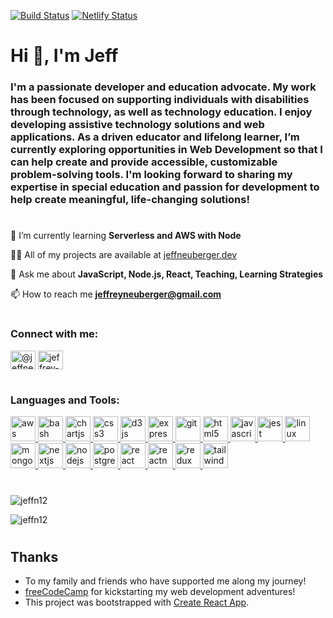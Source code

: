 [![Build Status](https://travis-ci.org/jeffn12/jeffn12.svg?branch=master)](https://travis-ci.org/jeffn12/jeffn12)
[![Netlify Status](https://api.netlify.com/api/v1/badges/4d983c51-3c4f-4f06-924b-2ec4ed2fd8ff/deploy-status)](https://app.netlify.com/sites/jeff-neuberger/deploys)

<h1 >Hi 👋, I'm Jeff</h1>
<h3 >I'm a passionate developer and education advocate. My work has been focused on supporting individuals with disabilities through technology, as well as technology education. I enjoy developing assistive technology solutions and web applications. As a driven educator and lifelong learner, I’m currently exploring opportunities in Web Development so that I can help create and provide accessible, customizable problem-solving tools. I'm looking forward to sharing my expertise in special education and passion for development to help create meaningful, life-changing solutions!</h3>

#

🌱 I’m currently learning **Serverless and AWS with Node**

👨‍💻 All of my projects are available at [jeffneuberger.dev](https://www.jeffneuberger.dev)

💬 Ask me about **JavaScript, Node.js, React, Teaching, Learning Strategies**

📫 How to reach me **jeffreyneuberger@gmail.com**

#

<p align="left">
<h3 align="left">Connect with me:</h3>
<a href="https://twitter.com/@jeffneuberger" target="blank"><img align="center" src="https://cdn.jsdelivr.net/npm/simple-icons@3.0.1/icons/twitter.svg" alt="@jeffneuberger" height="30" width="40" /></a>
<a href="https://linkedin.com/in/jeffrey-neuberger" target="blank"><img align="center" src="https://cdn.jsdelivr.net/npm/simple-icons@3.0.1/icons/linkedin.svg" alt="jeffrey-neuberger" height="30" width="40" /></a>
</p>

#

<h3 align="left">Languages and Tools:</h3>
<p align="left"> <a href="https://aws.amazon.com" target="_blank"> <img src="https://devicons.github.io/devicon/devicon.git/icons/amazonwebservices/amazonwebservices-original-wordmark.svg" alt="aws" width="40" height="40"/> </a> <a href="https://www.gnu.org/software/bash/" target="_blank"> <img src="https://www.vectorlogo.zone/logos/gnu_bash/gnu_bash-icon.svg" alt="bash" width="40" height="40"/> </a> <a href="https://www.chartjs.org" target="_blank"> <img src="https://www.chartjs.org/media/logo-title.svg" alt="chartjs" width="40" height="40"/> </a> <a href="https://www.w3schools.com/css/" target="_blank"> <img src="https://devicons.github.io/devicon/devicon.git/icons/css3/css3-original-wordmark.svg" alt="css3" width="40" height="40"/> </a> <a href="https://d3js.org/" target="_blank"> <img src="https://devicons.github.io/devicon/devicon.git/icons/d3js/d3js-original.svg" alt="d3js" width="40" height="40"/> </a> <a href="https://expressjs.com" target="_blank"> <img src="https://devicons.github.io/devicon/devicon.git/icons/express/express-original-wordmark.svg" alt="express" width="40" height="40"/> </a> <a href="https://git-scm.com/" target="_blank"> <img src="https://www.vectorlogo.zone/logos/git-scm/git-scm-icon.svg" alt="git" width="40" height="40"/> </a> <a href="https://www.w3.org/html/" target="_blank"> <img src="https://devicons.github.io/devicon/devicon.git/icons/html5/html5-original-wordmark.svg" alt="html5" width="40" height="40"/> </a> <a href="https://developer.mozilla.org/en-US/docs/Web/JavaScript" target="_blank"> <img src="https://devicons.github.io/devicon/devicon.git/icons/javascript/javascript-original.svg" alt="javascript" width="40" height="40"/> </a> <a href="https://jestjs.io" target="_blank"> <img src="https://www.vectorlogo.zone/logos/jestjsio/jestjsio-icon.svg" alt="jest" width="40" height="40"/> </a> <a href="https://www.linux.org/" target="_blank"> <img src="https://devicons.github.io/devicon/devicon.git/icons/linux/linux-original.svg" alt="linux" width="40" height="40"/> </a> <a href="https://www.mongodb.com/" target="_blank"> <img src="https://devicons.github.io/devicon/devicon.git/icons/mongodb/mongodb-original-wordmark.svg" alt="mongodb" width="40" height="40"/> </a> <a href="https://nextjs.org/" target="_blank"> <img src="https://cdn.worldvectorlogo.com/logos/nextjs-3.svg" alt="nextjs" width="40" height="40"/> </a> <a href="https://nodejs.org" target="_blank"> <img src="https://devicons.github.io/devicon/devicon.git/icons/nodejs/nodejs-original-wordmark.svg" alt="nodejs" width="40" height="40"/> </a> <a href="https://www.postgresql.org" target="_blank"> <img src="https://devicons.github.io/devicon/devicon.git/icons/postgresql/postgresql-original-wordmark.svg" alt="postgresql" width="40" height="40"/> </a> <a href="https://reactjs.org/" target="_blank"> <img src="https://devicons.github.io/devicon/devicon.git/icons/react/react-original-wordmark.svg" alt="react" width="40" height="40"/> </a> <a href="https://reactnative.dev/" target="_blank"> <img src="https://reactnative.dev/img/header_logo.svg" alt="reactnative" width="40" height="40"/> </a> <a href="https://redux.js.org" target="_blank"> <img src="https://devicons.github.io/devicon/devicon.git/icons/redux/redux-original.svg" alt="redux" width="40" height="40"/> </a> <a href="https://tailwindcss.com/" target="_blank"> <img src="https://www.vectorlogo.zone/logos/tailwindcss/tailwindcss-icon.svg" alt="tailwind" width="40" height="40"/> </a> </p>

#

<p><img src="https://github-readme-stats.vercel.app/api?username=jeffn12&hide=stars&count_private=true&show_icons=true" alt="jeffn12" /></p>

<p><img src="https://github-readme-stats.vercel.app/api/top-langs/?username=jeffn12&layout=compact" alt="jeffn12" /></p>

#

## Thanks

- To my family and friends who have supported me along my journey!
- [freeCodeCamp](https://freecodecamp.com) for kickstarting my web development adventures!
- This project was bootstrapped with [Create React App](https://github.com/facebook/create-react-app).

